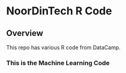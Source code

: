 NoorDinTech R Code
==================

Overview
--------

This repo has various R code from DataCamp.

### This is the Machine Learning Code
